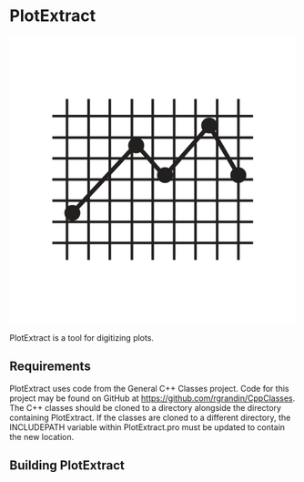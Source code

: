 PlotExtract
===========

![Alt text](/app_figs/point-graph-icon.png)

PlotExtract is a tool for digitizing plots.


## Requirements

PlotExtract uses code from the General C++ Classes project.  Code for this project
may be found on GitHub at https://github.com/rgrandin/CppClasses.  The C++ classes
should be cloned to a directory alongside the directory containing PlotExtract.  If
the classes are cloned to a different directory, the INCLUDEPATH variable within
PlotExtract.pro must be updated to contain the new location.



## Building PlotExtract


